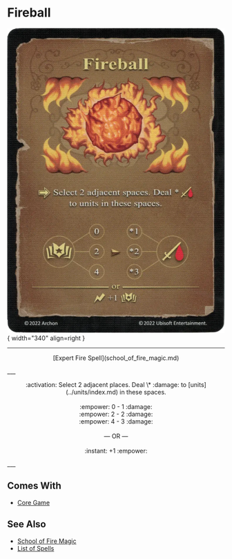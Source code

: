 # Fireball

![Fireball](../assets/spells-fireball.webp){ width="340" align=right }

___
<p style="text-align: center;" markdown>[Expert Fire Spell](school_of_fire_magic.md)</p>
___
<p style="text-align: center;" markdown>:activation: Select 2 adjacent places. Deal \* :damage: to [units](../units/index.md) in these spaces.<br><br>:empower: 0 - 1 :damage:<br>:empower: 2 - 2 :damage:<br>:empower: 4 - 3 :damage:<br><br>— OR —<br><br>:instant: +1 :empower:</p>
___


## Comes With

- [Core Game](../content/core_game.md)


## See Also

- [School of Fire Magic](school_of_fire_magic.md)
- [List of Spells](index.md)
